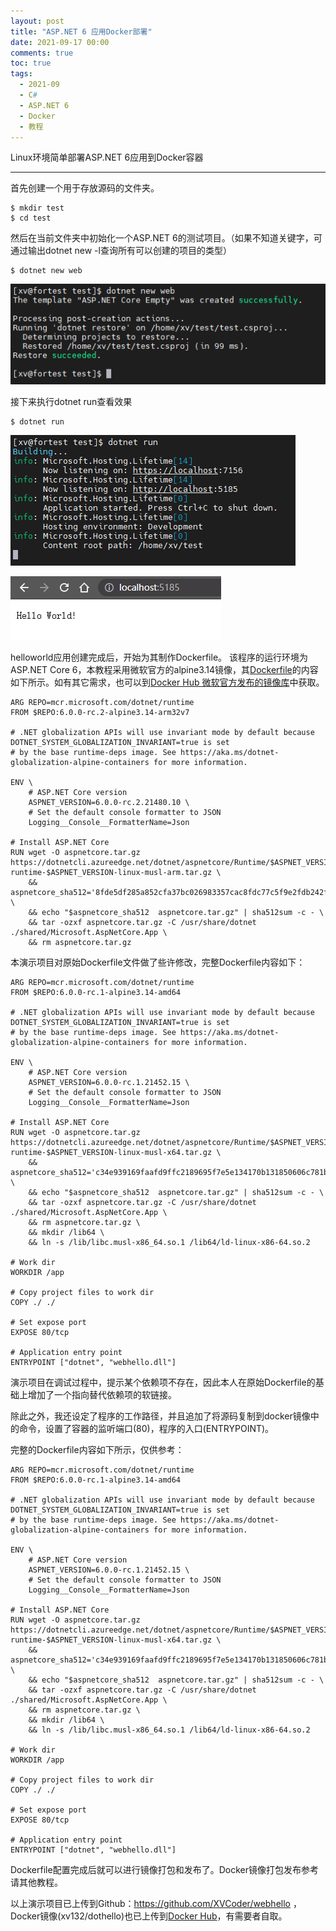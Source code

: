 ```yaml
---
layout: post
title: "ASP.NET 6 应用Docker部署"
date: 2021-09-17 00:00
comments: true
toc: true
tags:
  - 2021-09
  - C#
  - ASP.NET 6
  - Docker
  - 教程
---
```


Linux环境简单部署ASP.NET 6应用到Docker容器

<!--more-->

---
首先创建一个用于存放源码的文件夹。
```
$ mkdir test
$ cd test
```

然后在当前文件夹中初始化一个ASP.NET 6的测试项目。（如果不知道关键字，可通过输出dotnet new -l查询所有可以创建的项目的类型）
```
$ dotnet new web
```
![运行结果](/assets/blogImg/DP-210917-01.png)

接下来执行dotnet run查看效果
```
$ dotnet run
```
![运行结果](/assets/blogImg/DP-210917-02.png)

![前端页面](/assets/blogImg/DP-210917-03.png)


helloworld应用创建完成后，开始为其制作Dockerfile。
该程序的运行环境为ASP.NET Core 6，本教程采用微软官方的alpine3.14镜像，其[Dockerfile](https://github.com/dotnet/dotnet-docker/blob/aabe56522d8cf3c17df84f78928f2b4bb33b9425/src/aspnet/6.0/alpine3.14/amd64/Dockerfile)的内容如下所示。如有其它需求，也可以到[Docker Hub 微软官方发布的镜像库](https://hub.docker.com/_/microsoft-dotnet-aspnet)中获取。

```
ARG REPO=mcr.microsoft.com/dotnet/runtime
FROM $REPO:6.0.0-rc.2-alpine3.14-arm32v7

# .NET globalization APIs will use invariant mode by default because DOTNET_SYSTEM_GLOBALIZATION_INVARIANT=true is set
# by the base runtime-deps image. See https://aka.ms/dotnet-globalization-alpine-containers for more information.

ENV \
    # ASP.NET Core version
    ASPNET_VERSION=6.0.0-rc.2.21480.10 \
    # Set the default console formatter to JSON
    Logging__Console__FormatterName=Json

# Install ASP.NET Core
RUN wget -O aspnetcore.tar.gz https://dotnetcli.azureedge.net/dotnet/aspnetcore/Runtime/$ASPNET_VERSION/aspnetcore-runtime-$ASPNET_VERSION-linux-musl-arm.tar.gz \
    && aspnetcore_sha512='8fde5df285a852cfa37bc026983357cac8fdc77c5f9e2fdb242f1c967375e43bac9cc6f9ac6caa684a9bb3aab94c0f98ff93e8e9650399b44917c9e51d8e545c' \
    && echo "$aspnetcore_sha512  aspnetcore.tar.gz" | sha512sum -c - \
    && tar -ozxf aspnetcore.tar.gz -C /usr/share/dotnet ./shared/Microsoft.AspNetCore.App \
    && rm aspnetcore.tar.gz
```

本演示项目对原始Dockerfile文件做了些许修改，完整Dockerfile内容如下：
```
ARG REPO=mcr.microsoft.com/dotnet/runtime
FROM $REPO:6.0.0-rc.1-alpine3.14-amd64

# .NET globalization APIs will use invariant mode by default because DOTNET_SYSTEM_GLOBALIZATION_INVARIANT=true is set
# by the base runtime-deps image. See https://aka.ms/dotnet-globalization-alpine-containers for more information.

ENV \
    # ASP.NET Core version
    ASPNET_VERSION=6.0.0-rc.1.21452.15 \
    # Set the default console formatter to JSON
    Logging__Console__FormatterName=Json

# Install ASP.NET Core
RUN wget -O aspnetcore.tar.gz https://dotnetcli.azureedge.net/dotnet/aspnetcore/Runtime/$ASPNET_VERSION/aspnetcore-runtime-$ASPNET_VERSION-linux-musl-x64.tar.gz \
    && aspnetcore_sha512='c34e939169faafd9ffc2189695f7e5e134170b131850606c781b80801aab3f8b73a6c4bdb0dbe9b104b065e0585339deec97da367662ed0cf1f0e7dcd009cee1' \
    && echo "$aspnetcore_sha512  aspnetcore.tar.gz" | sha512sum -c - \
    && tar -ozxf aspnetcore.tar.gz -C /usr/share/dotnet ./shared/Microsoft.AspNetCore.App \
    && rm aspnetcore.tar.gz \
    && mkdir /lib64 \
    && ln -s /lib/libc.musl-x86_64.so.1 /lib64/ld-linux-x86-64.so.2

# Work dir
WORKDIR /app

# Copy project files to work dir
COPY ./ ./

# Set expose port
EXPOSE 80/tcp

# Application entry point
ENTRYPOINT ["dotnet", "webhello.dll"]
```

演示项目在调试过程中，提示某个依赖项不存在，因此本人在原始Dockerfile的基础上增加了一个指向替代依赖项的软链接。

除此之外，我还设定了程序的工作路径，并且追加了将源码复制到docker镜像中的命令，设置了容器的监听端口(80)，程序的入口(ENTRYPOINT)。

完整的Dockerfile内容如下所示，仅供参考：
```
ARG REPO=mcr.microsoft.com/dotnet/runtime
FROM $REPO:6.0.0-rc.1-alpine3.14-amd64

# .NET globalization APIs will use invariant mode by default because DOTNET_SYSTEM_GLOBALIZATION_INVARIANT=true is set
# by the base runtime-deps image. See https://aka.ms/dotnet-globalization-alpine-containers for more information.

ENV \
    # ASP.NET Core version
    ASPNET_VERSION=6.0.0-rc.1.21452.15 \
    # Set the default console formatter to JSON
    Logging__Console__FormatterName=Json

# Install ASP.NET Core
RUN wget -O aspnetcore.tar.gz https://dotnetcli.azureedge.net/dotnet/aspnetcore/Runtime/$ASPNET_VERSION/aspnetcore-runtime-$ASPNET_VERSION-linux-musl-x64.tar.gz \
    && aspnetcore_sha512='c34e939169faafd9ffc2189695f7e5e134170b131850606c781b80801aab3f8b73a6c4bdb0dbe9b104b065e0585339deec97da367662ed0cf1f0e7dcd009cee1' \
    && echo "$aspnetcore_sha512  aspnetcore.tar.gz" | sha512sum -c - \
    && tar -ozxf aspnetcore.tar.gz -C /usr/share/dotnet ./shared/Microsoft.AspNetCore.App \
    && rm aspnetcore.tar.gz \
    && mkdir /lib64 \
    && ln -s /lib/libc.musl-x86_64.so.1 /lib64/ld-linux-x86-64.so.2

# Work dir
WORKDIR /app

# Copy project files to work dir
COPY ./ ./

# Set expose port
EXPOSE 80/tcp

# Application entry point
ENTRYPOINT ["dotnet", "webhello.dll"]
```

Dockerfile配置完成后就可以进行镜像打包和发布了。Docker镜像打包发布参考请其他教程。

以上演示项目已上传到Github：https://github.com/XVCoder/webhello ，
Docker镜像(xv132/dothello)也已上传到[Docker Hub](https://hub.docker.com/repository/docker/xv132/dothello)，有需要者自取。